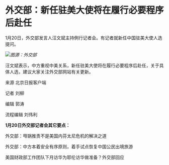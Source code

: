 # 外交部：新任驻美大使将在履行必要程序后赴任

1月20日，外交部发言人汪文斌主持例行记者会。有记者就新任中国驻美大使人选提问。

![](https://inews.gtimg.com/newsapp_bt/0/15620211599/1000)_图源：外交部_

汪文斌表示，中方重视中美关系，新任驻美大使将在履行必要程序后赴任，关于具体人选，建议大家关注外交部网站有关更新。

来源 北京日报客户端

记者 刘柳

编辑 郭涛

流程编辑 刘伟利

**1月20日外交部记者会其它要点：**

外交部：甩锅推责不是美国内芬太尼危机的解决之道

外交部：中方本着安全有序原则，着手试点恢复中国公民出境旅游

美国财政部工作团队下月访华为耶伦访华做准备？外交部回应

